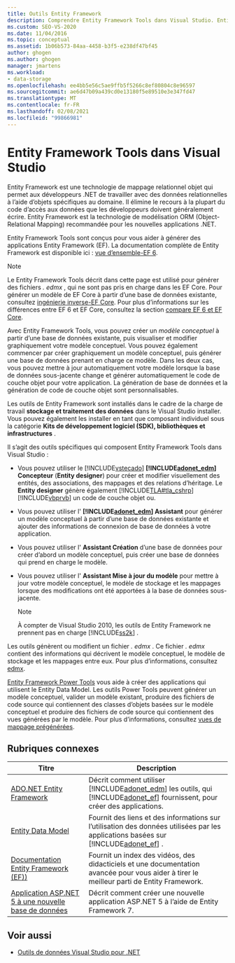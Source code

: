 ```yaml
---
title: Outils Entity Framework
description: Comprendre Entity Framework Tools dans Visual Studio. Entity Framework Tools sont conçus pour vous aider à générer des applications Entity Framework (EF).
ms.custom: SEO-VS-2020
ms.date: 11/04/2016
ms.topic: conceptual
ms.assetid: 1b06b573-84aa-4458-b3f5-e238df47bf45
author: ghogen
ms.author: ghogen
manager: jmartens
ms.workload:
- data-storage
ms.openlocfilehash: ee4bb5e56c5ae9ffb5f5266c8ef80804c8e96597
ms.sourcegitcommit: ae6d47b09a439cd0e13180f5e89510e3e347fd47
ms.translationtype: MT
ms.contentlocale: fr-FR
ms.lasthandoff: 02/08/2021
ms.locfileid: "99866981"
---
```

# <a name="entity-framework-tools-in-visual-studio"></a>Entity Framework Tools dans Visual Studio

Entity Framework est une technologie de mappage relationnel objet qui permet aux développeurs .NET de travailler avec des données relationnelles à l’aide d’objets spécifiques au domaine. Il élimine le recours à la plupart du code d’accès aux données que les développeurs doivent généralement écrire. Entity Framework est la technologie de modélisation ORM (Object-Relational Mapping) recommandée pour les nouvelles applications .NET.

Entity Framework Tools sont conçus pour vous aider à générer des applications Entity Framework (EF). La documentation complète de Entity Framework est disponible ici : [vue d’ensemble-EF 6](/ef/ef6/).

  > [!NOTE]
  > Le Entity Framework Tools décrit dans cette page est utilisé pour générer des fichiers *. edmx* , qui ne sont pas pris en charge dans les EF Core. Pour générer un modèle de EF Core à partir d’une base de données existante, consultez [ingénierie inverse-EF Core](/ef/core/managing-schemas/scaffolding). Pour plus d’informations sur les différences entre EF 6 et EF Core, consultez la section [compare EF 6 et EF Core](/ef/efcore-and-ef6/).

Avec Entity Framework Tools, vous pouvez créer un *modèle conceptuel* à partir d’une base de données existante, puis visualiser et modifier graphiquement votre modèle conceptuel. Vous pouvez également commencer par créer graphiquement un modèle conceptuel, puis générer une base de données prenant en charge ce modèle. Dans les deux cas, vous pouvez mettre à jour automatiquement votre modèle lorsque la base de données sous-jacente change et générer automatiquement le code de couche objet pour votre application. La génération de base de données et la génération de code de couche objet sont personnalisables.

Les outils de Entity Framework sont installés dans le cadre de la charge de travail **stockage et traitement des données** dans le Visual Studio installer. Vous pouvez également les installer en tant que composant individuel sous la catégorie **Kits de développement logiciel (SDK), bibliothèques et infrastructures** .

Il s’agit des outils spécifiques qui composent Entity Framework Tools dans Visual Studio :

- Vous pouvez utiliser le [!INCLUDE[vstecado](../data-tools/includes/vstecado_md.md)] **[!INCLUDE[adonet_edm](../data-tools/includes/adonet_edm_md.md)] Concepteur** (**Entity designer**) pour créer et modifier visuellement des entités, des associations, des mappages et des relations d’héritage. Le **Entity designer** génère également [!INCLUDE[TLA#tla_cshrp](../data-tools/includes/tlasharptla_cshrp_md.md)] [!INCLUDE[vbprvb](../code-quality/includes/vbprvb_md.md)] un code de couche objet ou.

- Vous pouvez utiliser l' **[!INCLUDE[adonet_edm](../data-tools/includes/adonet_edm_md.md)] Assistant** pour générer un modèle conceptuel à partir d’une base de données existante et ajouter des informations de connexion de base de données à votre application.

- Vous pouvez utiliser l' **Assistant Création** d’une base de données pour créer d’abord un modèle conceptuel, puis créer une base de données qui prend en charge le modèle.

- Vous pouvez utiliser l' **Assistant Mise à jour du modèle** pour mettre à jour votre modèle conceptuel, le modèle de stockage et les mappages lorsque des modifications ont été apportées à la base de données sous-jacente.

  > [!NOTE]
  > À compter de Visual Studio 2010, les outils de Entity Framework ne prennent pas en charge [!INCLUDE[ss2k](../data-tools/includes/ss2k_md.md)] .

Les outils génèrent ou modifient un fichier *. edmx* . Ce fichier *. edmx* contient des informations qui décrivent le modèle conceptuel, le modèle de stockage et les mappages entre eux. Pour plus d’informations, consultez [edmx](/ef/ef6/).

[Entity Framework Power Tools](https://marketplace.visualstudio.com/items?itemName=EntityFrameworkTeam.EntityFrameworkPowerToolsBeta4) vous aide à créer des applications qui utilisent le Entity Data Model. Les outils Power Tools peuvent générer un modèle conceptuel, valider un modèle existant, produire des fichiers de code source qui contiennent des classes d’objets basées sur le modèle conceptuel et produire des fichiers de code source qui contiennent des vues générées par le modèle. Pour plus d’informations, consultez [vues de mappage prégénérées](/ef/ef6/fundamentals/performance/pre-generated-views).

## <a name="related-topics"></a>Rubriques connexes

| Titre | Description |
| - | - |
| [ADO.NET Entity Framework](/dotnet/framework/data/adonet/ef/index) | Décrit comment utiliser [!INCLUDE[adonet_edm](../data-tools/includes/adonet_edm_md.md)] les outils, qui [!INCLUDE[adonet_ef](../data-tools/includes/adonet_ef_md.md)] fournissent, pour créer des applications. |
| [Entity Data Model](/dotnet/framework/data/adonet/entity-data-model) | Fournit des liens et des informations sur l’utilisation des données utilisées par les applications basées sur [!INCLUDE[adonet_ef](../data-tools/includes/adonet_ef_md.md)] . |
| [Documentation Entity Framework (EF))](/ef/ef6/get-started) | Fournit un index des vidéos, des didacticiels et une documentation avancée pour vous aider à tirer le meilleur parti de Entity Framework. |
| [Application ASP.NET 5 à une nouvelle base de données](https://docs.efproject.net/en/latest/platforms/aspnetcore/new-db.html) | Décrit comment créer une nouvelle application ASP.NET 5 à l’aide de Entity Framework 7. |

## <a name="see-also"></a>Voir aussi

- [Outils de données Visual Studio pour .NET](../data-tools/visual-studio-data-tools-for-dotnet.md)
